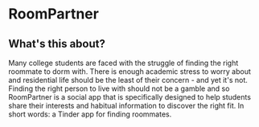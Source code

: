 # RoomPartner

## What's this about?
Many college students are faced with the struggle of finding the right roommate to dorm with. There is enough academic stress to worry about and residential life should be the least of their concern - and yet it's not. Finding the right person to live with should not be a gamble and so RoomPartner is a social app that is specifically designed to help students share their interests and habitual information to discover the right fit. In short words: a Tinder app for finding roommates.
